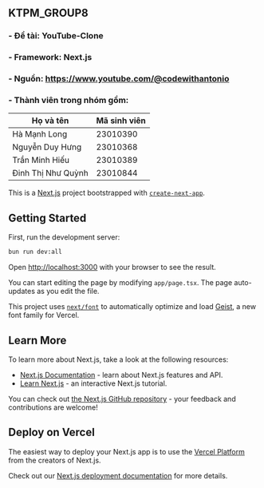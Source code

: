 ## KTPM_GROUP8
### - Đề tài: YouTube-Clone
### - Framework: Next.js
### - Nguồn: https://www.youtube.com/@codewithantonio
### - Thành viên trong nhóm gồm:
|     Họ và tên        | Mã sinh viên  |
|--------------------- |-------------- |
|  Hà Mạnh Long        |   23010390    |
|  Nguyễn Duy Hưng     |   23010368    |
|  Trần Minh Hiếu      |   23010389    |
|  Đinh Thị Như Quỳnh  |   23010844    |


This is a [Next.js](https://nextjs.org) project bootstrapped with [`create-next-app`](https://nextjs.org/docs/app/api-reference/cli/create-next-app).

## Getting Started

First, run the development server:

```bash
bun run dev:all
```

Open [http://localhost:3000](http://localhost:3000) with your browser to see the result.

You can start editing the page by modifying `app/page.tsx`. The page auto-updates as you edit the file.

This project uses [`next/font`](https://nextjs.org/docs/app/building-your-application/optimizing/fonts) to automatically optimize and load [Geist](https://vercel.com/font), a new font family for Vercel.

## Learn More

To learn more about Next.js, take a look at the following resources:

- [Next.js Documentation](https://nextjs.org/docs) - learn about Next.js features and API.
- [Learn Next.js](https://nextjs.org/learn) - an interactive Next.js tutorial.

You can check out [the Next.js GitHub repository](https://github.com/vercel/next.js) - your feedback and contributions are welcome!

## Deploy on Vercel

The easiest way to deploy your Next.js app is to use the [Vercel Platform](https://vercel.com/new?utm_medium=default-template&filter=next.js&utm_source=create-next-app&utm_campaign=create-next-app-readme) from the creators of Next.js.

Check out our [Next.js deployment documentation](https://nextjs.org/docs/app/building-your-application/deploying) for more details.

